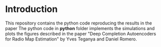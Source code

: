 # Introduction
This repository contains the python code reproducing the results in the paper  The python code in **python** folder implements the simulations and plots the figures described in the paper "Deep Completion Autoencoders for Radio Map Estimation" by Yves Teganya and Daniel Romero.
